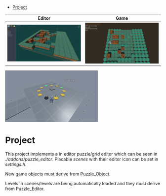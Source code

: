 - [Project](#Project)

<!--- ![](/misc/generator_example.png =512x512) -->
|Editor | Game |
|---|----|
|<img src="./misc/in_editor.png" alt="editor" width="518"/> | <img src="./misc/in_game.png" alt="game" width="518"/>|

<img src="./misc/clock_puzzle.png" alt="clock puzzle" width="300"/>

# Project

This project implements a in editor puzzle/grid editor which can be seen in *./addons/puzzle_editor*. Placable _scenes_ with their editor icon can be set in *settings.h*. 

New game objects must derive from Puzzle_Object.

Levels in scenes/levels are being automatically loaded and they must derive from Puzzle_Editor.
